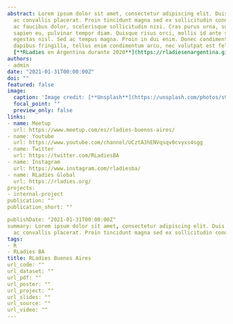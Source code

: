 ```yaml
---
abstract: Lorem ipsum dolor sit amet, consectetur adipiscing elit. Duis posuere tellus
  ac convallis placerat. Proin tincidunt magna sed ex sollicitudin condimentum. Sed
  ac faucibus dolor, scelerisque sollicitudin nisi. Cras purus urna, suscipit quis
  sapien eu, pulvinar tempor diam. Quisque risus orci, mollis id ante sit amet, gravida
  egestas nisl. Sed ac tempus magna. Proin in dui enim. Donec condimentum, sem id
  dapibus fringilla, tellus enim condimentum arcu, nec volutpat est felis vel metus.
  [**RLadies en Argentina durante 2020**](https://rladiesenargentina.github.io/Resumen_meetups_2020/index.html)'
authors:
- admin
date: "2021-01-31T00:00:00Z"
doi: ""
featured: false
image:
  caption: 'Image credit: [**Unsplash**](https://unsplash.com/photos/s9CC2SKySJM)'
  focal_point: ""
  preview_only: false
links:
- name: Meetup
  url: https://www.meetup.com/es/rladies-buenos-aires/
- name: Youtube
  url: https://www.youtube.com/channel/UCztAJhENVqsqv0cvyxs4sgg
- name: Twitter
  url: https://twitter.com/RLadiesBA
- name: Instagram
  url: https://www.instagram.com/rladiesba/
- name: RLadies Global
  url: https://rladies.org/
projects:
- internal-project
publication: ""
publication_short: ""

publishDate: "2021-01-31T00:00:00Z"
summary: Lorem ipsum dolor sit amet, consectetur adipiscing elit. Duis posuere tellus
  ac convallis placerat. Proin tincidunt magna sed ex sollicitudin condimentum.
tags:
- R
- RLadies BA
title: RLadies Buenos Aires
url_code: ""
url_dataset: ""
url_pdf: ""
url_poster: ""
url_project: ""
url_slides: ""
url_source: ""
url_video: ""
---
```



